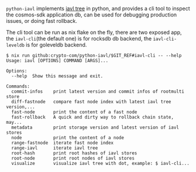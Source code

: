 `python-iavl` implements [iavl tree](https://github.com/cosmos/iavl) in python, and provides a cli tool to inspect the cosmos-sdk application db, can be used for debugging production issues, or doing fast rollback.

The cli tool can be run as nix flake on the fly, there are two exposed app, the `iavl-cli`(the default one) is for rocksdb db backend, the `iavl-cli-leveldb` is for goleveldb backend.

```
$ nix run github:crypto-com/python-iavl/$GIT_REF#iavl-cli -- --help
Usage: iavl [OPTIONS] COMMAND [ARGS]...

Options:
  --help  Show this message and exit.

Commands:
  commit-infos    print latest version and commit infos of rootmulti store
  diff-fastnode   compare fast node index with latest iavl tree version,...
  fast-node       print the content of a fast node
  fast-rollback   A quick and dirty way to rollback chain state, may...
  metadata        print storage version and latest version of iavl stores
  node            print the content of a node
  range-fastnode  iterate fast node index
  range-iavl      iterate iavl tree
  root-hash       print root hashes of iavl stores
  root-node       print root nodes of iavl stores
  visualize       visualize iavl tree with dot, example: $ iavl-cli...
```
